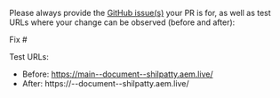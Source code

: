 Please always provide the [GitHub issue(s)](../issues) your PR is for, as well as test URLs where your change can be observed (before and after):

Fix #<gh-issue-id>

Test URLs:
- Before: https://main--document--shilpatty.aem.live/
- After: https://<branch>--document--shilpatty.aem.live/
